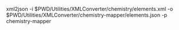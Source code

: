 xml2json -i $PWD/Utilities/XMLConverter/chemistry/elements.xml -o $PWD/Utilities/XMLConverter/chemistry-mapper/elements.json -p chemistry-mapper
